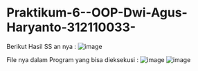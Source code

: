 # Praktikum-6--OOP-Dwi-Agus-Haryanto-312110033-


Berikut Hasil SS an nya :
![image](https://user-images.githubusercontent.com/31887335/204809256-7881d2e3-7590-4594-bcd0-1a23b9e69752.png)










File nya dalam Program yang bisa dieksekusi :
![image](https://user-images.githubusercontent.com/31887335/204809633-fd61521c-d7cb-41ea-b97b-443671fe5911.png)
![image](https://user-images.githubusercontent.com/31887335/204810179-30b0d0e5-8925-44e2-86d9-88c026242657.png)
